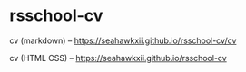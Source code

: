 # rsschool-cv
cv (markdown) – https://seahawkxii.github.io/rsschool-cv/cv

cv (HTML CSS) – https://seahawkxii.github.io/rsschool-cv
